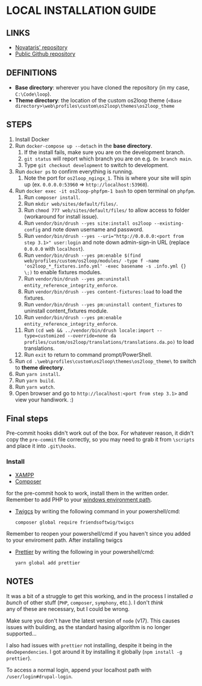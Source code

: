 # LOCAL INSTALLATION GUIDE

## LINKS

- [Novataris' repository](https://bitbucket.org/novataris/loop/src/main/)
- [Public Github repository](https://github.com/os2loop/os2loop)

## DEFINITIONS

- **Base directory**: wherever you have cloned the repository (in my case, `C:\Code\loop`).
- **Theme directory**: the location of the custom os2loop theme (`<Base directory>\web\profiles\custom\os2loop\themes\os2loop_theme`

## STEPS

1. Install Docker
2. Run `docker-compose up --detach` in the **base directory**.
    1. If the install fails, make sure you are on the development branch.
    2. `git status` will report which branch you are on e.g. `On branch main`.
    3. Type `git checkout development` to switch to development.
3. Run `docker ps` to confirm everything is running.
    1. Note the port for `os2loop_ngingx_1`. This is where your site will spin up (ex. `0.0.0.0:53960` => `http://localhost:53960`).
4. Run `docker exec -it os2loop-phpfpm-1 bash` to open terminal on `phpfpm`.
    1. Run `composer install`.
    2. Run `mkdir web/sites/default/files/`.
    3. Run `chmod 777 web/sites/default/files/` to allow access to folder (workaround for install issue).
    4. Run `vendor/bin/drush --yes site:install os2loop --existing-config` and note down username and password.
    5. Run `vendor/bin/drush --yes --uri="http://0.0.0.0:<port from step 3.1>" user:login` and note down admin-sign-in URL (replace `0.0.0.0` with `localhost`).
    6. Run `vendor/bin/drush --yes pm:enable $(find web/profiles/custom/os2loop/modules/ -type f -name 'os2loop_*_fixtures.info.yml' -exec basename -s .info.yml {} \;)`
	to enable fixtures modules.
    7. Run `vendor/bin/drush --yes pm:uninstall entity_reference_integrity_enforce`.
    8. Run `vendor/bin/drush --yes content-fixtures:load` to load the fixtures.
    9. Run `vendor/bin/drush --yes pm:uninstall content_fixtures` to uninstall content_fixtures module.
    10. Run `vendor/bin/drush --yes pm:enable entity_reference_integrity_enforce`.
    11. Run `(cd web && ../vendor/bin/drush locale:import --type=customized --override=none da profiles/custom/os2loop/translations/translations.da.po)` to load translations.
    12. Run `exit` to return to command prompt/PowerShell.
5. Run `cd .\web\profiles\custom\os2loop\themes\os2loop_theme\` to switch to **theme directory**.
6. Run `yarn install`.
7. Run `yarn build`.
8. Run `yarn watch`.
9. Open browser and go to `http://localhost:<port from step 3.1>` and view your handiwork. :)

## Final steps

Pre-commit hooks didn't work out of the box. For whatever reason, it didn't copy the `pre-commit` file correctly, so you may need to grab it from `\scripts` and place it into `.git\hooks`.

### Install
- [XAMPP](https://www.apachefriends.org/download.html)
- [Composer](https://getcomposer.org/download/) 

for the pre-commit hook to work, install them in the written order. Remember to add PHP to your [windows environment path](https://dinocajic.medium.com/add-xampp-php-to-environment-variables-in-windows-10-af20a765b0ce).

- [Twigcs](https://github.com/friendsoftwig/twigcs) by writing the following command in your powershell/cmd:

    ```
    composer global require friendsoftwig/twigcs
    ```

Remember to reopen your powershell/cmd if you haven't since you added to your enviroment path. After installing twigcs

- [Prettier](https://prettier.io/docs/en/install.html) by writing the following in your powershell/cmd:

    ```
    yarn global add prettier
    ```

## NOTES

It was a bit of a struggle to get this working, and in the process I installed _a bunch_ of other stuff (`PHP`, `composer`, `symphony`, etc.). I don't _think_ \
any of these are necessary, but I could be wrong.

Make sure you don't have the latest version of `node` (v17). This causes issues with building, as the standard hasing algorithm is no longer supported...

I also had issues with `prettier` not installing, despite it being in the `devDependencies`. I got around it by installing it globally (`npm install -g prettier`).

To access a normal login, append your localhost path with `/user/login#drupal-login`.